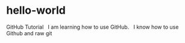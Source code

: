 # hello-world 
GitHub Tutorial   
I am learning how to use GitHub.  
I know how to use Github and raw git  
